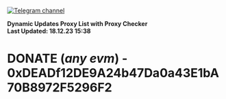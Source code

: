 [![Telegram channel](https://img.shields.io/endpoint?url=https://runkit.io/damiankrawczyk/telegram-badge/branches/master?url=https://t.me/n4z4v0d)](https://t.me/n4z4v0d) 

**Dynamic Updates Proxy List with Proxy Checker**  
**Last Updated: 18.12.23 15:38**

# DONATE (_any evm_) - 0xDEADf12DE9A24b47Da0a43E1bA70B8972F5296F2
